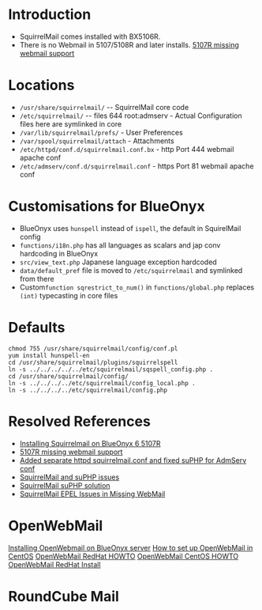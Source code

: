 # Introduction

* SquirrelMail comes installed with BX5106R.
* There is no Webmail in 5107/5108R and later installs. [5107R missing webmail support](http://mail.blueonyx.it/pipermail/blueonyx/2011-July/007901.html)

# Locations

* `/usr/share/squirrelmail/` -- SquirrelMail core code
* `/etc/squirrelmail/` -- files 644 root:admserv - Actual Configuration files here are symlinked in core
* `/var/lib/squirrelmail/prefs/` - User Preferences
* `/var/spool/squirrelmail/attach` - Attachments
* `/etc/httpd/conf.d/squirrelmail.conf.bx` - http Port 444 webmail apache conf
* `/etc/admserv/conf.d/squirrelmail.conf` - https Port 81 webmail apache conf

# Customisations for BlueOnyx

* BlueOnyx uses `hunspell` instead of `ispell`, the default in SquirelMail config 
* `functions/i18n.php` has all languages as scalars and jap conv hardcoding in BlueOnyx
* `src/view_text.php` Japanese language exception hardcoded
* `data/default_pref` file is moved to `/etc/squirrelmail` and symlinked from there
* Custom`function sqrestrict_to_num()` in `functions/global.php` replaces `(int)` typecasting in core files

# Defaults

````
chmod 755 /usr/share/squirrelmail/config/conf.pl
yum install hunspell-en
cd /usr/share/squirrelmail/plugins/squirrelspell
ln -s ../../../../../etc/squirrelmail/sqspell_config.php .
cd /usr/share/squirrelmail/config/
ln -s ../../../../etc/squirrelmail/config_local.php .
ln -s ../../../../etc/squirrelmail/config.php
````

# Resolved References

* [Installing Squirrelmail on BlueOnyx 6 5107R](https://www.server-centre.net/support/blueonyx-squirrelmail.htm)
* [5107R missing webmail support](http://mail.blueonyx.it/pipermail/blueonyx/2011-July/007901.html)
* [Added separate httpd squirrelmail.conf and fixed suPHP for AdmServ conf](http://devel.blueonyx.it/trac/changeset?new=914%40%2F&old=912%40%2F)
* [SquirrelMail and suPHP issues](http://mail.blueonyx.it/pipermail/blueonyx/2012-August/011076.html)
* [SquirrelMail suPHP solution](http://blueonyx.mail.blueonyx.narkive.com/EKPDqeny/blueonyx-11075-squirrelmail-and-suphp)
* [SquirrelMail EPEL Issues in Missing WebMail](http://mail.blueonyx.it/pipermail/blueonyx/2011-July/007905.html)

# OpenWebMail

[Installing OpenWebmail on BlueOnyx server](http://coding.infoconex.com/post/2011/10/10/Installing-OpenWebmail-on-BlueOnyx-server)
[How to set up OpenWebMail in CentOS](http://xmodulo.com/open-webmail-centos.html)
[OpenWebMail RedHat HOWTO](https://openwebmail.org/openwebmail/download/redhat/howto/00-openwebmail.html)
[OpenWebMail CentOS HOWTO](http://openwebmail.lagmonster.org/download/centos/el6/00.readme.txt)
[OpenWebMail RedHat Install](http://openwebmail.org/openwebmail/download/redhat/howto/00-openwebmail.html)

# RoundCube Mail
